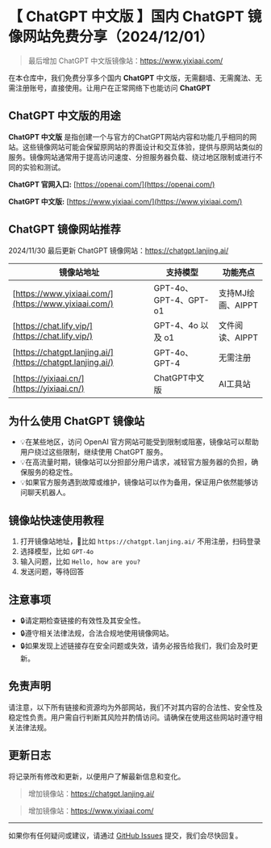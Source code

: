 # 【 ChatGPT 中文版 】国内 ChatGPT 镜像网站免费分享（2024/12/01）

>最后增加 ChatGPT 中文版镜像站：https://www.yixiaai.com/

在本仓库中，我们免费分享多个国内 **ChatGPT** 中文版，无需翻墙、无需魔法、无需注册账号，直接使用。让用户在正常网络下也能访问 **ChatGPT**

## ChatGPT 中文版的用途

**ChatGPT 中文版** 是指创建一个与官方的ChatGPT网站内容和功能几乎相同的网站。这些镜像网站可能会保留原网站的界面设计和交互体验，提供与原网站类似的服务。镜像网站通常用于提高访问速度、分担服务器负载、绕过地区限制或进行不同的实验和测试。

**ChatGPT 官网入口:** [https://openai.com/](https://openai.com/)

**ChatGPT 中文版:** [https://www.yixiaai.com/](https://www.yixiaai.com/)

## ChatGPT 镜像网站推荐

2024/11/30 最后更新 ChatGPT 镜像网站：https://chatgpt.lanjing.ai/


| 镜像站地址   | 支持模型       | 功能亮点          |
| ------------ | -------------- | ----------------- |
| [https://www.yixiaai.com/](https://www.yixiaai.com/) | GPT-4o、GPT-4、GPT-o1 | 支持MJ绘画、AIPPT |
| [https://chat.lify.vip/](https://chat.lify.vip/) | GPT-4、4o 以及 o1 | 文件阅读、AIPPT |
| [https://chatgpt.lanjing.ai/](https://chatgpt.lanjing.ai/) | GPT-4o、GPT-4 | 无需注册 |
| [https://yixiaai.cn/](https://yixiaai.cn/) | ChatGPT中文版 | AI工具站 |

## 为什么使用 ChatGPT 镜像站

- 💡在某些地区，访问 OpenAI 官方网站可能受到限制或阻塞，镜像站可以帮助用户绕过这些限制，继续使用 ChatGPT 服务。
- 💡在高流量时期，镜像站可以分担部分用户请求，减轻官方服务器的负担，确保服务的稳定性。
- 💡如果官方服务遇到故障或维护，镜像站可以作为备用，保证用户依然能够访问聊天机器人。

## 镜像站快速使用教程

1. 打开镜像站地址，🌟比如 `https://chatgpt.lanjing.ai/` 不用注册，扫码登录
2. 选择模型，比如 `GPT-4o`
3. 输入问题，比如 `Hello, how are you?`
4. 发送问题，等待回答

## 注意事项

- 🔒请定期检查链接的有效性及其安全性。
- 🔒遵守相关法律法规，合法合规地使用镜像网站。
- 🔒如果发现上述链接存在安全问题或失效，请务必报告给我们，我们会及时更新。

## 免责声明
请注意，以下所有链接和资源均为外部网站，我们不对其内容的合法性、安全性及稳定性负责。用户需自行判断其风险并酌情访问。请确保在使用这些网站时遵守相关法律法规。

## 更新日志

将记录所有修改和更新，以便用户了解最新信息和变化。
>增加镜像站：https://chatgpt.lanjing.ai/

>增加镜像站：https://www.yixiaai.com/

---

如果你有任何疑问或建议，请通过 [GitHub Issues](https://github.com) 提交，我们会尽快回复。
